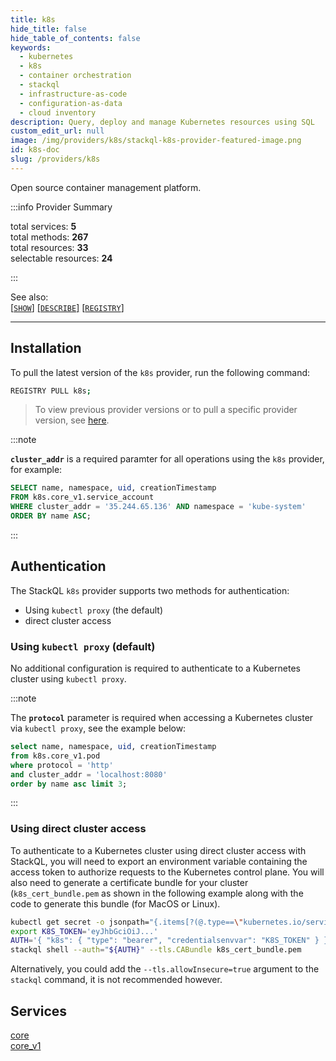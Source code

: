 ```yaml
---
title: k8s
hide_title: false
hide_table_of_contents: false
keywords:
  - kubernetes
  - k8s
  - container orchestration
  - stackql
  - infrastructure-as-code
  - configuration-as-data
  - cloud inventory
description: Query, deploy and manage Kubernetes resources using SQL
custom_edit_url: null
image: /img/providers/k8s/stackql-k8s-provider-featured-image.png
id: k8s-doc
slug: /providers/k8s
---
```

Open source container management platform.  

:::info Provider Summary

<div class="row">
<div class="providerDocColumn">
<span>total services:&nbsp;<b>5</b></span><br />
<span>total methods:&nbsp;<b>267</b></span><br />
</div>
<div class="providerDocColumn">
<span>total resources:&nbsp;<b>33</b></span><br />
<span>selectable resources:&nbsp;<b>24</b></span><br />
</div>
</div>

:::

See also:   
[[` SHOW `]](https://stackql.io/docs/language-spec/show) [[` DESCRIBE `]](https://stackql.io/docs/language-spec/describe)  [[` REGISTRY `]](https://stackql.io/docs/language-spec/registry)
* * * 

## Installation

To pull the latest version of the `k8s` provider, run the following command:  

```bash
REGISTRY PULL k8s;
```
> To view previous provider versions or to pull a specific provider version, see [here](https://stackql.io/docs/language-spec/registry).  

:::note

__`cluster_addr`__ is a required paramter for all operations using the `k8s` provider, for example:  

```sql
SELECT name, namespace, uid, creationTimestamp 
FROM k8s.core_v1.service_account 
WHERE cluster_addr = '35.244.65.136' AND namespace = 'kube-system' 
ORDER BY name ASC;
```
:::

## Authentication

The StackQL `k8s` provider supports two methods for authentication:

- Using `kubectl proxy` (the default)
- direct cluster access

### Using `kubectl proxy` (default)

No additional configuration is required to authenticate to a Kubernetes cluster using `kubectl proxy`.  

:::note

The __`protocol`__ parameter is required when accessing a Kubernetes cluster via `kubectl proxy`, see the example below:  

```sql
select name, namespace, uid, creationTimestamp 
from k8s.core_v1.pod 
where protocol = 'http' 
and cluster_addr = 'localhost:8080'  
order by name asc limit 3;
```
:::

### Using direct cluster access

To authenticate to a Kubernetes cluster using direct cluster access with StackQL, you will need to export an environment variable containing the access token to authorize requests to the Kubernetes control plane.  You will also need to generate a certificate bundle for your cluster (`k8s_cert_bundle.pem` as shown in the following example along with the code to generate this bundle (for MacOS or Linux).  

```bash
kubectl get secret -o jsonpath="{.items[?(@.type==\"kubernetes.io/service-account-token\")].data['ca\.crt']}" | base64 -i --decode > k8s_cert_bundle.pem
export K8S_TOKEN='eyJhbGciOiJ...'
AUTH='{ "k8s": { "type": "bearer", "credentialsenvvar": "K8S_TOKEN" } }'
stackql shell --auth="${AUTH}" --tls.CABundle k8s_cert_bundle.pem
```

Alternatively, you could add the `--tls.allowInsecure=true` argument to the `stackql` command, it is not recommended however.  

## Services
<div class="row">
<div class="providerDocColumn">
<a href="/providers/k8s/core/">core</a><br />
</div>
<div class="providerDocColumn">
<a href="/providers/k8s/core_v1/">core_v1</a><br />
</div>
</div>
